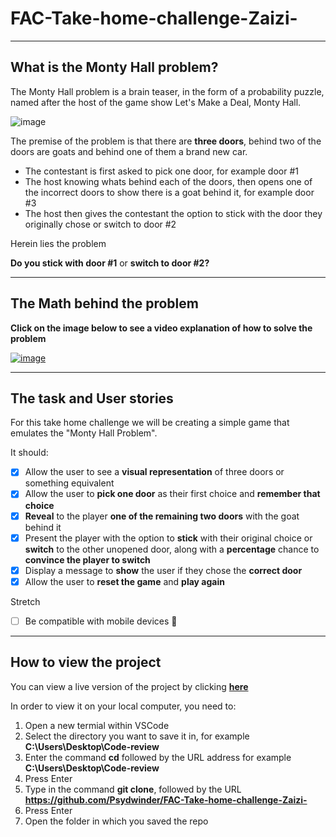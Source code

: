 # FAC-Take-home-challenge-Zaizi-
---
## What is the Monty Hall problem? 

The Monty Hall problem is a brain teaser, in the form of a probability puzzle, named after the host of the game show Let's Make a Deal, Monty Hall. 

![image](https://user-images.githubusercontent.com/101563800/202702952-c2bf17ca-58af-4b29-af86-0094c0364052.png)

The premise of the problem is that there are **three doors**, behind two of the doors are goats and behind one of them a brand new car.

- The contestant is first asked to pick one door, for example door #1
- The host knowing whats behind each of the doors, then opens one of the incorrect doors to show there is a goat behind it, for example door #3
- The host then gives the contestant the option to stick with the door they originally chose or switch to door #2

Herein lies the problem 

**Do you stick with door #1** or **switch to door #2?**

---

## The Math behind the problem

**Click on the image below to see a video explanation of how to solve the problem**

[![image](https://user-images.githubusercontent.com/101563800/202874469-0949bf14-94da-48b4-9e8e-49c0729b9e4e.png)](https://www.youtube.com/watch?v=obi_C1YbbIg&t=1s "The Monty Hall Problem")

---

## The task and User stories

For this take home challenge we will be creating a simple game that emulates the "Monty Hall Problem". 

It should:

- [X] Allow the user to see a **visual representation** of three doors or something equivalent
- [X] Allow the user to **pick one door** as their first choice and **remember that choice**
- [X] **Reveal** to the player **one of the remaining two doors** with the goat behind it
- [X] Present the player with the option to **stick** with their original choice or **switch** to the other unopened door, along with a **percentage** chance to **convince the player to switch** 
- [X] Display a message to **show** the user if they chose the **correct door**
- [X] Allow the user to **reset the game** and **play again**

Stretch

- [ ] Be compatible with mobile devices :construction:

---

## How to view the project

You can view a live version of the project by clicking [**here**]("")

In order to view it on your local computer, you need to:

1. Open a new termial within VSCode
2. Select the directory you want to save it in, for example **C:\Users\Desktop\Code-review**
3. Enter the command **cd** followed by the URL address for example **C:\Users\Desktop\Code-review**
4. Press Enter
5. Type in the command **git clone**, followed by the URL **https://github.com/Psydwinder/FAC-Take-home-challenge-Zaizi-**
6. Press Enter
7. Open the folder in which you saved the repo
